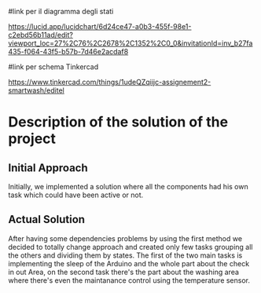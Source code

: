 #link per il diagramma degli stati

https://lucid.app/lucidchart/6d24ce47-a0b3-455f-98e1-c2ebd56b11ad/edit?viewport_loc=27%2C76%2C2678%2C1352%2C0_0&invitationId=inv_b27fa435-f064-43f5-b57b-7d46e2acdaf8

#link per schema Tinkercad

https://www.tinkercad.com/things/1udeQZqiijc-assignement2-smartwash/editel

# Description of the solution of the project

## Initial Approach

Initially, we implemented a solution where all the components had his own task which could have been active or not.

## Actual Solution

After having some dependencies problems by using the first method we decided to totally change approach and created only few tasks grouping all the others and dividing them by states. The first of the two main tasks is implementing the sleep of the Arduino and the whole part about the check in out Area, on the second task there's the part about the washing area where there's even the maintanance control using the temperature sensor.